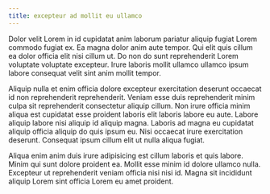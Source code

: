 ```yaml
---
title: excepteur ad mollit eu ullamco
---
```


Dolor velit Lorem in id cupidatat anim laborum pariatur aliquip fugiat Lorem commodo fugiat ex. Ea magna dolor anim aute tempor. Qui elit quis cillum ea dolor officia elit nisi cillum ut. Do non do sunt reprehenderit Lorem voluptate voluptate excepteur. Irure laboris mollit ullamco ullamco ipsum labore consequat velit sint anim mollit tempor.

Aliquip nulla et enim officia dolore excepteur exercitation deserunt occaecat id non reprehenderit reprehenderit. Veniam esse duis reprehenderit minim culpa sit reprehenderit consectetur aliquip cillum. Non irure officia minim aliqua est cupidatat esse proident laboris elit laboris labore eu aute. Labore aliquip labore nisi aliquip id aliquip magna. Laboris ad magna eu cupidatat aliquip officia aliquip do quis ipsum eu. Nisi occaecat irure exercitation deserunt. Consequat ipsum cillum elit ut nulla aliqua fugiat.

Aliqua enim anim duis irure adipisicing est cillum laboris et quis labore. Minim qui sunt dolore proident ea. Mollit esse minim id dolore ullamco nulla. Excepteur ut reprehenderit veniam officia nisi nisi id. Magna sit incididunt aliquip Lorem sint officia Lorem eu amet proident.
